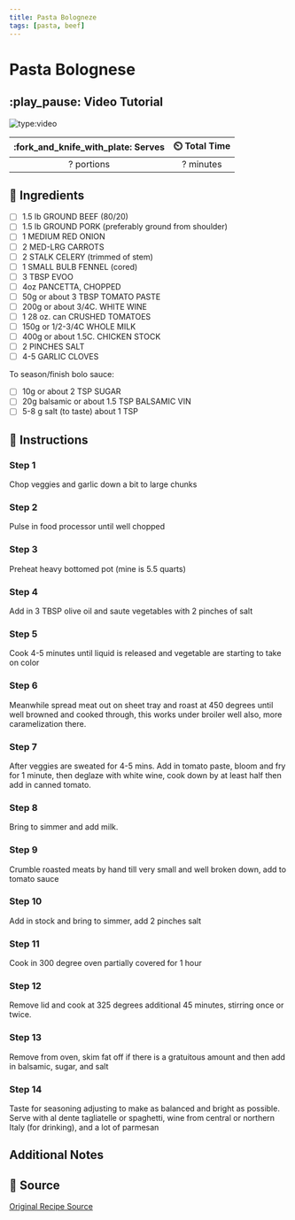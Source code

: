 ```yaml
---
title: Pasta Bologneze
tags: [pasta, beef]
---
```


# Pasta Bolognese

## :play_pause: Video Tutorial
![type:video](https://www.youtube.com/embed/d8Gq5SyZI34?si=TF19wLMMIMolVk5T)

| :fork_and_knife_with_plate: Serves | :timer_clock: Total Time |
|:----------------------------------:|:-----------------------: |
| ? portions | ? minutes |

## :salt: Ingredients
- [ ] 1.5 lb GROUND BEEF (80/20)
- [ ] 1.5 lb GROUND PORK (preferably ground from shoulder)
- [ ] 1 MEDIUM RED ONION
- [ ] 2 MED-LRG CARROTS
- [ ] 2 STALK CELERY (trimmed of stem)
- [ ] 1 SMALL BULB FENNEL (cored)
- [ ] 3 TBSP EVOO
- [ ] 4oz PANCETTA, CHOPPED
- [ ] 50g or about 3 TBSP TOMATO PASTE
- [ ] 200g or about 3/4C. WHITE WINE
- [ ] 1 28 oz. can CRUSHED TOMATOES
- [ ] 150g or 1/2-3/4C WHOLE MILK
- [ ] 400g or about 1.5C. CHICKEN STOCK
- [ ] 2 PINCHES SALT
- [ ] 4-5 GARLIC CLOVES

To season/finish bolo sauce:
- [ ] 10g or about 2 TSP SUGAR
- [ ] 20g balsamic or about 1.5 TSP BALSAMIC VIN
- [ ] 5-8 g salt (to taste) about 1 TSP

## :pencil: Instructions

### Step 1
Chop veggies and garlic down a bit to large chunks
### Step 2
Pulse in food processor until well chopped
### Step 3
Preheat heavy bottomed pot (mine is 5.5 quarts)
### Step 4
Add in 3 TBSP olive oil and saute vegetables with 2 pinches of salt
### Step 5
Cook 4-5 minutes until liquid is released and vegetable are starting to take on color
### Step 6
Meanwhile spread meat out on sheet tray and roast at 450 degrees until well browned and cooked through, this works under broiler well also, more caramelization there.
### Step 7
After veggies are sweated for 4-5 mins. Add in tomato paste, bloom and fry for 1 minute, then deglaze with white wine, cook down by at least half then add in canned tomato.
### Step 8
Bring to simmer and add milk.
### Step 9
Crumble roasted meats by hand till very small and well broken down, add to tomato sauce
### Step 10
Add in stock and bring to simmer, add 2 pinches salt
### Step 11
Cook in 300 degree oven partially covered for 1 hour
### Step 12
Remove lid and cook at 325 degrees additional 45 minutes, stirring once or twice.
### Step 13
Remove from oven, skim fat off if there is a gratuitous amount and then add in balsamic, sugar, and salt
### Step 14
Taste for seasoning adjusting to make as balanced and bright as possible. Serve with al dente tagliatelle or spaghetti, wine from central or northern Italy (for drinking), and a lot of parmesan

## Additional Notes

## :link: Source
[Original Recipe Source](https://www.youtube.com/embed/d8Gq5SyZI34?si=TF19wLMMIMolVk5T)
